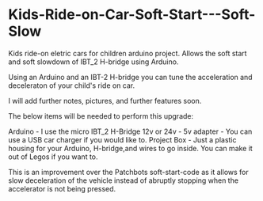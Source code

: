 # Kids-Ride-on-Car-Soft-Start---Soft-Slow

Kids ride-on eletric cars for children arduino project. Allows the soft start and soft slowdown of IBT_2 H-bridge using Arduino.

Using an Arduino and an IBT-2 H-bridge you can tune the acceleration and deceleraton of your child's ride on car.

I will add further notes, pictures, and further features soon.

The below items will be needed to perform this upgrade:

Arduino - I use the micro
IBT_2 H-Bridge
12v or 24v - 5v adapter - You can use a USB car charger if you would like to. 
Project Box - Just a plastic housing for your Arduino, H-bridge,and wires to go inside. You can make it out of Legos if you want to. 

This is an improvement over the Patchbots soft-start-code as it allows for slow deceleration of the vehicle instead of abruptly stopping when the accelerator is not being pressed. 
